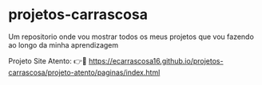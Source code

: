 # projetos-carrascosa
 Um repositorio onde vou mostrar todos os meus projetos que vou fazendo ao longo da minha aprendizagem

 Projeto Site Atento: 
 👉🔗 <https://ecarrascosa16.github.io/projetos-carrascosa/projeto-atento/paginas/index.html>
